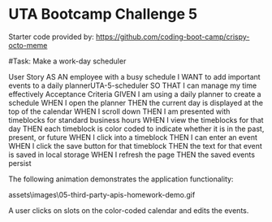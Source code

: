# UTA Bootcamp Challenge 5

Starter code provided by: https://github.com/coding-boot-camp/crispy-octo-meme

#Task: Make a work-day scheduler

User Story
AS AN employee with a busy schedule
I WANT to add important events to a daily plannerUTA-5-scheduler
SO THAT I can manage my time effectively
Acceptance Criteria
GIVEN I am using a daily planner to create a schedule
WHEN I open the planner
THEN the current day is displayed at the top of the calendar
WHEN I scroll down
THEN I am presented with timeblocks for standard business hours
WHEN I view the timeblocks for that day
THEN each timeblock is color coded to indicate whether it is in the past, present, or future
WHEN I click into a timeblock
THEN I can enter an event
WHEN I click the save button for that timeblock
THEN the text for that event is saved in local storage
WHEN I refresh the page
THEN the saved events persist

The following animation demonstrates the application functionality:

assets\images\05-third-party-apis-homework-demo.gif


A user clicks on slots on the color-coded calendar and edits the events.


